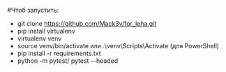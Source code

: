 #Чтоб запустить:
- git clone https://github.com/Mack3v/for_leha.git
- pip install virtualenv
- virtualenv venv
- source venv/bin/activate или .\venv\Scripts\Activate (для PowerShell)
- pip install -r requirements.txt
- python -m pytest/ pytest --headed
